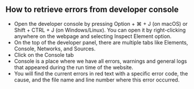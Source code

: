 ## How to retrieve errors from developer console

* Open the developer console by pressing Option + ⌘ + J (on macOS) or Shift + CTRL + J (on Windows/Linux). You can open it by right-clicking anywhere on the webpage and selecting Inspect Element option.
* On the top of the developer panel, there are multiple tabs like Elements, Console, Networks, and Sources.
* Click on the Console tab
* Console is a place where we have all errors, warnings and general logs that appeared during the run time of the website.
* You will find the current errors in red text with a specific error code, the cause, and the file name and line number where this error occurred. 
